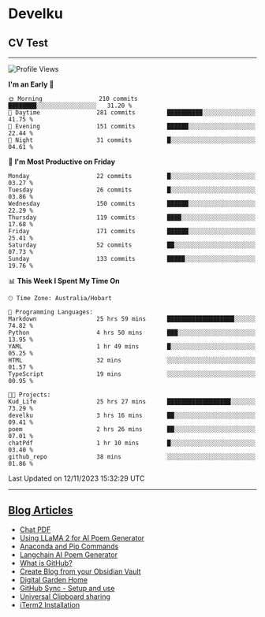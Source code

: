 <h1> Develku </h1>

<h2>CV Test</h2>

---

<!--START_SECTION:waka-->
![Profile Views](http://img.shields.io/badge/Profile%20Views-820-blue)

**I'm an Early 🐤** 

```text
🌞 Morning                210 commits         ████████░░░░░░░░░░░░░░░░░   31.20 % 
🌆 Daytime                281 commits         ██████████░░░░░░░░░░░░░░░   41.75 % 
🌃 Evening                151 commits         ██████░░░░░░░░░░░░░░░░░░░   22.44 % 
🌙 Night                  31 commits          █░░░░░░░░░░░░░░░░░░░░░░░░   04.61 % 
```
📅 **I'm Most Productive on Friday** 

```text
Monday                   22 commits          █░░░░░░░░░░░░░░░░░░░░░░░░   03.27 % 
Tuesday                  26 commits          █░░░░░░░░░░░░░░░░░░░░░░░░   03.86 % 
Wednesday                150 commits         ██████░░░░░░░░░░░░░░░░░░░   22.29 % 
Thursday                 119 commits         ████░░░░░░░░░░░░░░░░░░░░░   17.68 % 
Friday                   171 commits         ██████░░░░░░░░░░░░░░░░░░░   25.41 % 
Saturday                 52 commits          ██░░░░░░░░░░░░░░░░░░░░░░░   07.73 % 
Sunday                   133 commits         █████░░░░░░░░░░░░░░░░░░░░   19.76 % 
```


📊 **This Week I Spent My Time On** 

```text
🕑︎ Time Zone: Australia/Hobart

💬 Programming Languages: 
Markdown                 25 hrs 59 mins      ███████████████████░░░░░░   74.82 % 
Python                   4 hrs 50 mins       ███░░░░░░░░░░░░░░░░░░░░░░   13.95 % 
YAML                     1 hr 49 mins        █░░░░░░░░░░░░░░░░░░░░░░░░   05.25 % 
HTML                     32 mins             ░░░░░░░░░░░░░░░░░░░░░░░░░   01.57 % 
TypeScript               19 mins             ░░░░░░░░░░░░░░░░░░░░░░░░░   00.95 % 

🐱‍💻 Projects: 
Kud_Life                 25 hrs 27 mins      ██████████████████░░░░░░░   73.29 % 
develku                  3 hrs 16 mins       ██░░░░░░░░░░░░░░░░░░░░░░░   09.41 % 
poem                     2 hrs 26 mins       ██░░░░░░░░░░░░░░░░░░░░░░░   07.01 % 
chatPdf                  1 hr 10 mins        █░░░░░░░░░░░░░░░░░░░░░░░░   03.40 % 
github_repo              38 mins             ░░░░░░░░░░░░░░░░░░░░░░░░░   01.86 % 
```


 Last Updated on 12/11/2023 15:32:29 UTC
<!--END_SECTION:waka-->

---

## [Blog Articles](https://my-digital-garden-green-seven.vercel.app/)

<!--START_SECTION:blog-->
- [Chat PDF](https://my-digital-garden-green-seven.vercel.app/1-project/solution-architect/personal-hands-on/langchain/chat-pdf/)
- [Using LLaMA 2 for AI Poem Generator](https://my-digital-garden-green-seven.vercel.app/1-project/solution-architect/personal-hands-on/langchain/using-l-la-ma-2-for-ai-poem-generator/)
- [Anaconda and Pip Commands](https://my-digital-garden-green-seven.vercel.app/3-resource/mac-tips/anaconda-and-pip-commands/)
- [Langchain AI Poem Generator](https://my-digital-garden-green-seven.vercel.app/1-project/solution-architect/personal-hands-on/langchain/langchain-ai-poem-generator/)
- [What is GitHub?](https://my-digital-garden-green-seven.vercel.app/3-resource/git-hub-related/what-is-git-hub/)
- [Create Blog from your Obsidian Vault](https://my-digital-garden-green-seven.vercel.app/4-archive/how-to-use-obsidian/create-blog-from-your-obsidian-vault/)
- [Digital Garden Home](https://my-digital-garden-green-seven.vercel.app/)
- [GitHub Sync - Setup and use](https://my-digital-garden-green-seven.vercel.app/3-resource/git-hub-related/git-hub-sync-setup-and-use/)
- [Universal Clipboard sharing](https://my-digital-garden-green-seven.vercel.app/3-resource/mac-tips/universal-clipboard-sharing/)
- [iTerm2 Installation](https://my-digital-garden-green-seven.vercel.app/3-resource/mac-tips/i-term2-installation/)
<!--END_SECTION:blog-->
